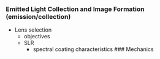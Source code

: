 ### Emitted Light Collection and Image Formation (emission/collection)

-   Lens selection
    -   objectives
    -   SLR
        -   spectral coating characteristics \#\#\# Mechanics

